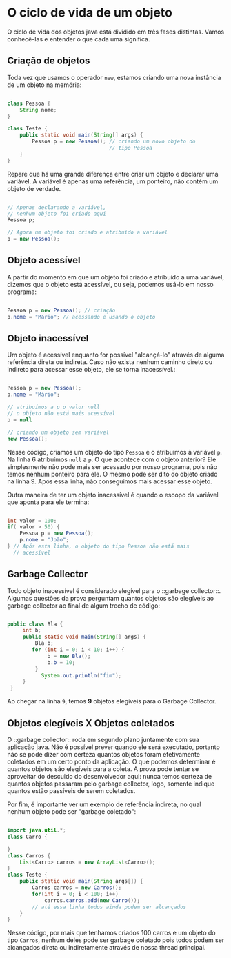 # O ciclo de vida de um objeto

O ciclo de vida dos objetos java está dividido em três fases distintas. 
Vamos conhecê-las e entender o que cada uma significa.

## Criação de objetos

Toda vez que usamos o operador `new`, estamos criando uma nova instância de um objeto na memória:

```java

class Pessoa {
    String nome;
}

class Teste {
    public static void main(String[] args) {
        Pessoa p = new Pessoa(); // criando um novo objeto do 
                                 // tipo Pessoa
    }
}
```

Repare que há uma grande diferença entre criar um objeto e declarar uma variável. 
A variável é apenas uma referência, um ponteiro, não contém um objeto de verdade.

```java

// Apenas declarando a variável, 
// nenhum objeto foi criado aqui
Pessoa p;

// Agora um objeto foi criado e atribuído a variável
p = new Pessoa();
```

## Objeto acessível

A partir do momento em que um objeto foi criado e atribuído a uma variável,
dizemos que o objeto está acessível, ou seja, podemos usá-lo em nosso programa:

```java

Pessoa p = new Pessoa(); // criação
p.nome = "Mário"; // acessando e usando o objeto
```

## Objeto inacessível

Um objeto é acessível enquanto for possível "alcançá-lo" através de alguma referência direta ou indireta. 
Caso não exista nenhum caminho direto ou indireto para acessar esse objeto, ele se torna inacessível.:

```java

Pessoa p = new Pessoa();
p.nome = "Mário";

// atribuímos a p o valor null
// o objeto não está mais acessível
p = null

// criando um objeto sem variável
new Pessoa();
```

Nesse código, criamos um objeto do tipo `Pessoa` e o atribuímos à variável `p`. Na linha 6 atribuímos `null` a `p`. 
O que acontece com o objeto anterior? Ele simplesmente não pode mais ser acessado por nosso programa, 
pois não temos nenhum ponteiro para ele. O mesmo pode ser dito do objeto criado na linha 9. 
Após essa linha, não conseguimos mais acessar esse objeto.

Outra maneira de ter um objeto inacessível é quando o escopo da variável que aponta para ele termina:

```java

int valor = 100;
if( valor > 50) {
    Pessoa p = new Pessoa();
    p.nome = "João";
} // Após esta linha, o objeto do tipo Pessoa não está mais 
  // acessível
```

## Garbage Collector

Todo objeto inacessível é considerado elegível para o ::garbage collector::. 
Algumas questões da prova perguntam quantos objetos são elegíveis ao 
garbage collector ao final de algum trecho de código:

```java

public class Bla {
     int b;
     public static void main(String[] args) {
         Bla b;
        for (int i = 0; i < 10; i++) {
             b = new Bla(); 
             b.b = 10;
         }
           System.out.println("fim");
     }
 }
```

Ao chegar na linha `9`, temos **9** objetos elegíveis para o Garbage Collector.

## Objetos elegíveis X Objetos coletados

O ::garbage collector:: roda em segundo plano juntamente com sua aplicação java. Não é possível prever quando ele 
será executado, portanto não se pode dizer com certeza quantos objetos foram efetivamente coletados em um certo 
ponto da aplicação. O que podemos determinar é quantos objetos são elegíveis para a coleta. 
A prova pode tentar se aproveitar do descuido do desenvolvedor aqui: nunca temos certeza de quantos objetos 
passaram pelo garbage collector, logo, somente indique quantos estão passíveis de serem coletados.

Por fim, é importante ver um exemplo de referência indireta, no qual nenhum objeto pode ser "garbage coletado":

```java

import java.util.*;
class Carro {

}
class Carros {
    List<Carro> carros = new ArrayList<Carro>();
}
class Teste {
    public static void main(String args[]) {
        Carros carros = new Carros();
        for(int i = 0; i < 100; i++)
            carros.carros.add(new Carro());
        // até essa linha todos ainda podem ser alcançados
    }
}
```

Nesse código, por mais que tenhamos criados 100 carros e um objeto do tipo `Carros`, nenhum deles pode ser garbage 
coletado pois todos podem ser alcançados direta ou indiretamente através de nossa thread principal.